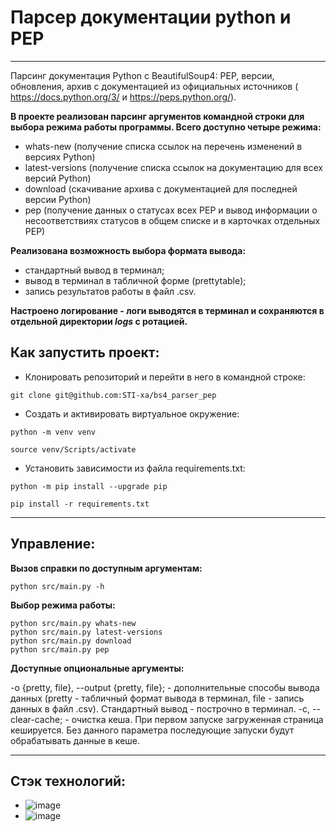 # **Парсер документации python и PEP**
________

Парсинг документация Python с BeautifulSoup4: PEP, версии, обновления, архив с документацией из официальных источников ( https://docs.python.org/3/ и https://peps.python.org/).

**В проекте реализован парсинг аргументов командной строки для выбора режима работы программы. Всего доступно четыре режима:**

* whats-new (получение списка ссылок на перечень изменений в версиях Python)
* latest-versions (получение списка ссылок на документацию для всех версий Python)
* download (скачивание архива с документацией для последней версии Python)
* pep (получение данных о статусах всех PEP и вывод информации о несоответствиях статусов в общем списке и в карточках отдельных PEP)

**Реализована возможность выбора формата вывода:**

* стандартный вывод в терминал;
* вывод в терминал в табличной форме (prettytable);
* запись результатов работы в файл .csv.

**Настроено логирование - логи выводятся в терминал и сохраняются в отдельной директории *logs* с ротацией.**

## **Как запустить проект**:

* Клонировать репозиторий и перейти в него в командной строке:
```
git clone git@github.com:STI-xa/bs4_parser_pep

```

* Cоздать и активировать виртуальное окружение:
```
python -m venv venv

source venv/Scripts/activate
```

* Установить зависимости из файла requirements.txt:
```
python -m pip install --upgrade pip

pip install -r requirements.txt
```
______________

## Управление:
**Вызов справки по доступным аргументам:**

```
python src/main.py -h
```

**Выбор режима работы:**

```
python src/main.py whats-new
python src/main.py latest-versions
python src/main.py download
python src/main.py pep
```

**Доступные опциональные аргументы:**

-o {pretty, file}, --output {pretty, file}; - дополнительные способы вывода данных (pretty - табличный формат вывода в терминал, file - запись данных в файл .csv). Стандартный вывод - построчно в терминал.
-с, --clear-cache; - очистка кеша. При первом запуске загруженная страница кешируется. Без данного параметра последующие запуски будут обрабатывать данные в кеше.
_____________

## **Стэк технологий**:
* ![image](https://img.shields.io/badge/Python-FFD43B?style=for-the-badge&logo=python&logoColor=blue)
* ![image](https://img.shields.io/badge/GitHub-100000?style=for-the-badge&logo=github&logoColor=white)
